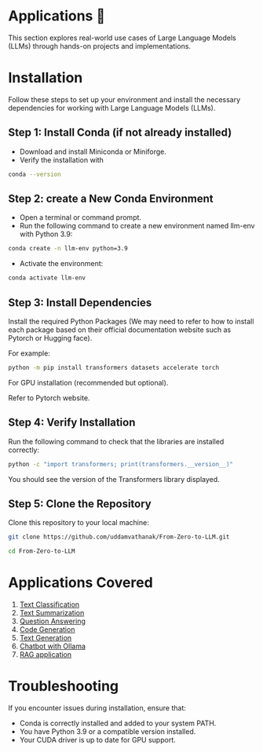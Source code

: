 # Applications 🚀

This section explores real-world use cases of Large Language Models (LLMs) through hands-on projects and implementations.

# Installation
Follow these steps to set up your environment and install the necessary dependencies for working with Large Language Models (LLMs).

## Step 1: Install Conda (if not already installed)
- Download and install Miniconda or Miniforge.
- Verify the installation with

```bash
conda --version
```

## Step 2: create a New Conda Environment

- Open a terminal or command prompt.
- Run the following command to create a new environment named llm-env with Python 3.9:

```bash
conda create -n llm-env python=3.9
```

- Activate the environment:

```bash
conda activate llm-env
```

## Step 3: Install Dependencies
Install the required Python Packages (We may need to refer to how to install each package based on their official documentation website such as Pytorch or Hugging face).

For example:

```bash
python -m pip install transformers datasets accelerate torch
```

For GPU installation (recommended but optional).

Refer to Pytorch website.

## Step 4: Verify Installation
Run the following command to check that the libraries are installed correctly:

```bash
python -c "import transformers; print(transformers.__version__)"
```
You should see the version of the Transformers library displayed.

## Step 5: Clone the Repository
Clone this repository to your local machine:

```bash
git clone https://github.com/uddamvathanak/From-Zero-to-LLM.git

cd From-Zero-to-LLM
```

# Applications Covered
1. [Text Classification](text_classification.ipynb)
2. [Text Summarization](text_summarisation.ipynb)
3. [Question Answering](text_QA.ipynb)
4. [Code Generation](code_generation.py)
5. [Text Generation](text_generation.py)
6. [Chatbot with Ollama](chatbot.py)
6. [RAG application](https://github.com/uddamvathanak/local_pdf_rag)

# Troubleshooting
If you encounter issues during installation, ensure that:
- Conda is correctly installed and added to your system PATH.
- You have Python 3.9 or a compatible version installed.
- Your CUDA driver is up to date for GPU support.